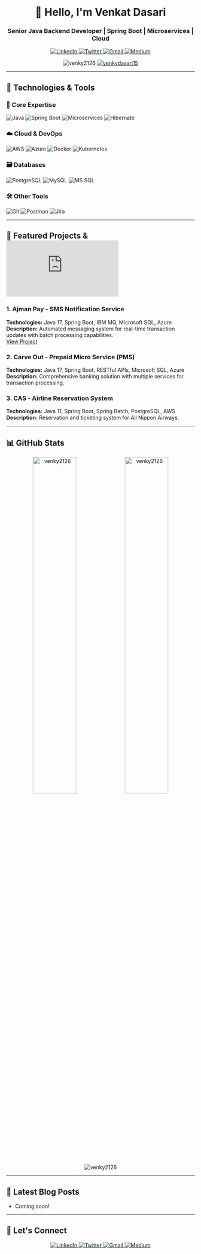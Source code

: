 <h1 align="center">👋 Hello, I'm Venkat Dasari</h1>
<h3 align="center">Senior Java Backend Developer | Spring Boot | Microservices | Cloud</h3>

<p align="center">
  <a href="https://linkedin.com/in/venkateswarlu-dasari-35101034a" target="_blank">
    <img src="https://img.shields.io/badge/LinkedIn-0077B5?style=for-the-badge&logo=linkedin&logoColor=white" alt="LinkedIn">
  </a>
  <a href="https://twitter.com/venkydasari15" target="_blank">
    <img src="https://img.shields.io/badge/Twitter-1DA1F2?style=for-the-badge&logo=twitter&logoColor=white" alt="Twitter">
  </a>
  <a href="mailto:venky4026@gmail.com">
    <img src="https://img.shields.io/badge/Gmail-D14836?style=for-the-badge&logo=gmail&logoColor=white" alt="Gmail">
  </a>
  <a href="https://medium.com/@venky" target="_blank">
    <img src="https://img.shields.io/badge/Medium-12100E?style=for-the-badge&logo=medium&logoColor=white" alt="Medium">
  </a>
</p>

<p align="center">
  <img src="https://komarev.com/ghpvc/?username=venky2126&label=Profile%20views&color=0e75b6&style=flat" alt="venky2126" />
  <a href="https://twitter.com/venkydasari15" target="blank">
    <img src="https://img.shields.io/twitter/follow/venkydasari15?logo=twitter&style=for-the-badge" alt="venkydasari15" />
  </a>
</p>

---

## 🔧 Technologies & Tools

### 🚀 Core Expertise
![Java](https://img.shields.io/badge/Java-ED8B00?style=for-the-badge&logo=openjdk&logoColor=white)
![Spring Boot](https://img.shields.io/badge/Spring_Boot-F2F4F9?style=for-the-badge&logo=spring-boot)
![Microservices](https://img.shields.io/badge/Microservices-339933?style=for-the-badge&logo=amazon-aws&logoColor=white)
![Hibernate](https://img.shields.io/badge/Hibernate-59666C?style=for-the-badge&logo=Hibernate&logoColor=white)

### ☁️ Cloud & DevOps
![AWS](https://img.shields.io/badge/AWS-%23FF9900.svg?style=for-the-badge&logo=amazon-aws&logoColor=white)
![Azure](https://img.shields.io/badge/Azure-0089D6?style=for-the-badge&logo=microsoft-azure&logoColor=white)
![Docker](https://img.shields.io/badge/Docker-2496ED?style=for-the-badge&logo=docker&logoColor=white)
![Kubernetes](https://img.shields.io/badge/Kubernetes-326CE5?style=for-the-badge&logo=kubernetes&logoColor=white)

### 🗃️ Databases
![PostgreSQL](https://img.shields.io/badge/PostgreSQL-316192?style=for-the-badge&logo=postgresql&logoColor=white)
![MySQL](https://img.shields.io/badge/MySQL-4479A1?style=for-the-badge&logo=mysql&logoColor=white)
![MS SQL](https://img.shields.io/badge/Microsoft_SQL_Server-CC2927?style=for-the-badge&logo=microsoft-sql-server&logoColor=white)

### 🛠️ Other Tools
![Git](https://img.shields.io/badge/Git-F05032?style=for-the-badge&logo=git&logoColor=white)
![Postman](https://img.shields.io/badge/Postman-FF6C37?style=for-the-badge&logo=postman&logoColor=white)
![Jira](https://img.shields.io/badge/Jira-0052CC?style=for-the-badge&logo=Jira&logoColor=white)

---

## 🚀 Featured Projects & ![CV](https://venky2126.github.io/bio-service/resume.html)


### 1. Ajman Pay - SMS Notification Service
**Technologies:** Java 17, Spring Boot, IBM MQ, Microsoft SQL, Azure  
**Description:** Automated messaging system for real-time transaction updates with batch processing capabilities.  
[View Project](https://greetify-info.onrender.com/greeting-service/)

### 2. Carve Out - Prepaid Micro Service (PMS)
**Technologies:** Java 17, Spring Boot, RESTful APIs, Microsoft SQL, Azure  
**Description:** Comprehensive banking solution with multiple services for transaction processing.

### 3. CAS - Airline Reservation System
**Technologies:** Java 11, Spring Boot, Spring Batch, PostgreSQL, AWS  
**Description:** Reservation and ticketing system for All Nippon Airways.

---

## 📊 GitHub Stats

<p align="center">
  <img src="https://github-readme-stats.vercel.app/api?username=venky2126&show_icons=true&theme=radical" alt="venky2126" width="48%" />
  <img src="https://github-readme-streak-stats.herokuapp.com/?user=venky2126&theme=radical" alt="venky2126" width="48%" />
</p>

<p align="center">
  <img src="https://github-readme-stats.vercel.app/api/top-langs/?username=venky2126&layout=compact&theme=radical" alt="venky2126" />
</p>

---

## 📝 Latest Blog Posts
<!-- BLOG-POST-LIST:START -->
- Coming soon!
<!-- BLOG-POST-LIST:END -->

---

## 🤝 Let's Connect

<p align="center">
  <a href="https://linkedin.com/in/venkateswarlu-dasari-35101034a" target="_blank">
    <img src="https://img.icons8.com/color/48/000000/linkedin.png" alt="LinkedIn"/>
  </a>
  <a href="https://twitter.com/venkydasari15" target="_blank">
    <img src="https://img.icons8.com/color/48/000000/twitter.png" alt="Twitter"/>
  </a>
  <a href="mailto:venky4026@gmail.com">
    <img src="https://img.icons8.com/color/48/000000/gmail.png" alt="Gmail"/>
  </a>
  <a href="https://medium.com/@venky" target="_blank">
    <img src="https://img.icons8.com/color/48/000000/medium-logo.png" alt="Medium"/>
  </a>
</p>
